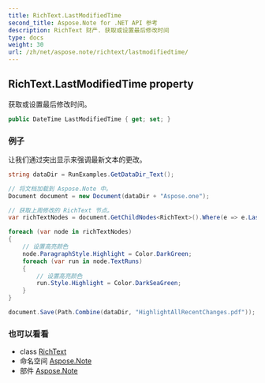 ```yaml
---
title: RichText.LastModifiedTime
second_title: Aspose.Note for .NET API 参考
description: RichText 财产. 获取或设置最后修改时间
type: docs
weight: 30
url: /zh/net/aspose.note/richtext/lastmodifiedtime/
---
```

## RichText.LastModifiedTime property

获取或设置最后修改时间。

```csharp
public DateTime LastModifiedTime { get; set; }
```

### 例子

让我们通过突出显示来强调最新文本的更改。

```csharp
string dataDir = RunExamples.GetDataDir_Text();

// 将文档加载到 Aspose.Note 中。
Document document = new Document(dataDir + "Aspose.one");

// 获取上周修改的 RichText 节点。
var richTextNodes = document.GetChildNodes<RichText>().Where(e => e.LastModifiedTime >= DateTime.Today.Subtract(TimeSpan.FromDays(7)));

foreach (var node in richTextNodes)
{
    // 设置高亮颜色
    node.ParagraphStyle.Highlight = Color.DarkGreen;
    foreach (var run in node.TextRuns)
    {
        // 设置高亮颜色
        run.Style.Highlight = Color.DarkSeaGreen;
    }
}

document.Save(Path.Combine(dataDir, "HighlightAllRecentChanges.pdf"));
```

### 也可以看看

* class [RichText](../)
* 命名空间 [Aspose.Note](../../richtext/)
* 部件 [Aspose.Note](../../../)


